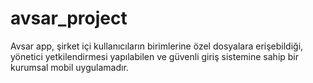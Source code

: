 # avsar_project
 Avsar app, şirket içi kullanıcıların birimlerine özel dosyalara erişebildiği, yönetici yetkilendirmesi yapılabilen ve güvenli giriş sistemine sahip bir kurumsal mobil uygulamadır.
